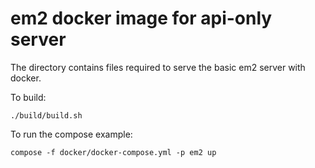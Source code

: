 # em2 docker image for api-only server

The directory contains files required to serve the basic em2 server with docker.

To build:

    ./build/build.sh

To run the compose example:

    compose -f docker/docker-compose.yml -p em2 up
